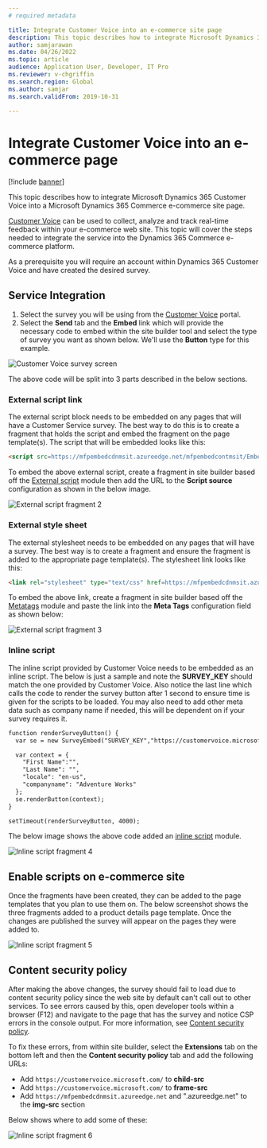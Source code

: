 ```yaml
---
# required metadata

title: Integrate Customer Voice into an e-commerce site page
description: This topic describes how to integrate Microsoft Dynamics 365 Customer Voice into a Microsoft Dynamics 365 Commerce e-commerce site page.
author: samjarawan
ms.date: 04/26/2022
ms.topic: article
audience: Application User, Developer, IT Pro
ms.reviewer: v-chgriffin
ms.search.region: Global
ms.author: samjar
ms.search.validFrom: 2019-10-31

---
```

# Integrate Customer Voice into an e-commerce page

[!include [banner](../includes/banner.md)]

This topic describes how to integrate Microsoft Dynamics 365 Customer Voice into a Microsoft Dynamics 365 Commerce e-commerce site page.

[Customer Voice](https://dynamics.microsoft.com/customer-voice/overview/) can be used to collect, analyze and track real-time feedback within your e-commerce web site.  This topic will cover the steps needed to integrate the service into the Dynamics 365 Commerce e-commerce platform.

As a prerequisite you will require an account within Dynamics 365 Customer Voice and have created the desired survey. 

## Service Integration

1. Select the survey you will be using from the [Customer Voice](https://customervoice.microsoft.com/Pages/ProjectPage.aspx.) portal.
2. Select the **Send** tab and the **Embed** link which will provide the necessary code to embed within the site builder tool and select the type of survey you want as shown below.  We'll use the **Button** type for this example.

![Customer Voice survey screen](media/customer-voice-integration-1.png)

The above code will be split into 3 parts described in the below sections.

### External script link

The external script block needs to be embedded on any pages that will have a Customer Service survey.  The best way to do this is to create a fragment that holds the script and embed the fragment on the page template(s). The script that will be embedded looks like this:

```html
<script src=https://mfpembedcdnmsit.azureedge.net/mfpembedcontmsit/Embed.js type="text/javascript"></script>
```

To embed the above external script, create a fragment in site builder based off the [External script](script-module.md) module then add the URL to the **Script source** configuration as shown in the below image.

![External script fragment 2](media/customer-voice-integration-2.png)

### External style sheet

The external stylesheet needs to be embedded on any pages that will have a survey. The best way is to create a fragment and ensure the fragment is added to the appropriate page template(s). The stylesheet link looks like this:

```html
<link rel="stylesheet" type="text/css" href=https://mfpembedcdnmsit.azureedge.net/mfpembedcontmsit/Embed.css />
```

To embed the above link, create a fragment in site builder based off the [Metatags](metatags-module.md) module and paste the link into the **Meta Tags** configuration field as shown below:

![External script fragment 3](media/customer-voice-integration-3.png)

### Inline script

The inline script provided by Customer Voice needs to be embedded as an inline script. The below is just a sample and note the **SURVEY_KEY** should match the one provided by Customer Voice.  Also notice the last line which calls the code to render the survey button after 1 second to ensure time is given for the scripts to be loaded.  You may also need to add other meta data such as company name if needed, this will be dependent on if your survey requires it.  

```html
function renderSurveyButton() {
  var se = new SurveyEmbed("SURVEY_KEY","https://customervoice.microsoft.com/","https://mfpembedcdnmsit.azureedge.net/mfpembedcontmsit/","true");

  var context = {
    "First Name":"",
    "Last Name": "",
    "locale": "en-us",
    "companyname": "Adventure Works"
  };
  se.renderButton(context);
}

setTimeout(renderSurveyButton, 4000);
```

The below image shows the above code added an [inline script](script-module.md) module.

![Inline script fragment 4](media/customer-voice-integration-4.png)

## Enable scripts on e-commerce site

Once the fragments have been created, they can be added to the page templates that you plan to use them on. The below screenshot shows the three fragments added to a product details page template.  Once the changes are published the survey will appear on the pages they were added to.

![Inline script fragment 5](media/customer-voice-integration-5.png)

## Content security policy

After making the above changes, the survey should fail to load due to content security policy since the web site by default can't call out to other services. To see errors caused by this, open developer tools within a browser (F12) and navigate to the page that has the survey and notice CSP errors in the console output.  For more information, see [Content security policy](manage-csp.md).

To fix these errors, from within site builder, select the **Extensions** tab on the bottom left and then the **Content security policy** tab and add the following URLs:

* Add `https://customervoice.microsoft.com/` to **child-src**
* Add `https://customervoice.microsoft.com/` to **frame-src**
* Add `https://mfpembedcdnmsit.azureedge.net` and ".azureedge.net" to the **img-src** section

Below shows where to add some of these:

![Inline script fragment 6](media/customer-voice-integration-6.png)
